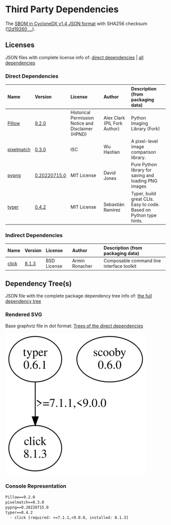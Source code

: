 # Third Party Dependencies

<!--[[[fill sbom_sha256()]]]-->
The [SBOM in CycloneDX v1.4 JSON format](https://github.com/sthagen/pilli/blob/default/sbom.json) with SHA256 checksum ([12d19260 ...](https://raw.githubusercontent.com/sthagen/pilli/default/sbom.json.sha256 "sha256:12d19260d30c5dd3e0ecd1ee2ed21f7171e71e291eee9206615e97f2e97b0a4f")).
<!--[[[end]]] (checksum: ee5a574aa012ab010921e57fbdea733c)-->
## Licenses 

JSON files with complete license info of: [direct dependencies](direct-dependency-licenses.json) | [all dependencies](all-dependency-licenses.json)

### Direct Dependencies

<!--[[[fill direct_dependencies_table()]]]-->
| Name                                                  | Version                                                      | License                                            | Author                       | Description (from packaging data)                                  |
|:------------------------------------------------------|:-------------------------------------------------------------|:---------------------------------------------------|:-----------------------------|:-------------------------------------------------------------------|
| [Pillow](https://python-pillow.org)                   | [9.2.0](https://pypi.org/project/Pillow/9.2.0/)              | Historical Permission Notice and Disclaimer (HPND) | Alex Clark (PIL Fork Author) | Python Imaging Library (Fork)                                      |
| [pixelmatch](https://github.com/whtsky/pixelmatch-py) | [0.3.0](https://pypi.org/project/pixelmatch/0.3.0/)          | ISC                                                | Wu Haotian                   | A pixel-level image comparison library.                            |
| [pypng](https://gitlab.com/drj11/pypng)               | [0.20220715.0](https://pypi.org/project/pypng/0.20220715.0/) | MIT License                                        | David Jones                  | Pure Python library for saving and loading PNG images              |
| [typer](https://github.com/tiangolo/typer)            | [0.4.2](https://pypi.org/project/typer/0.4.2/)               | MIT License                                        | Sebastián Ramírez            | Typer, build great CLIs. Easy to code. Based on Python type hints. |
<!--[[[end]]] (checksum: 5f7b767fc4f07b82af508c737bec2226)-->

### Indirect Dependencies

<!--[[[fill indirect_dependencies_table()]]]-->
| Name                                          | Version                                        | License     | Author         | Description (from packaging data)         |
|:----------------------------------------------|:-----------------------------------------------|:------------|:---------------|:------------------------------------------|
| [click](https://palletsprojects.com/p/click/) | [8.1.3](https://pypi.org/project/click/8.1.3/) | BSD License | Armin Ronacher | Composable command line interface toolkit |
<!--[[[end]]] (checksum: dc3a866a7aa3332404bde3da87727cb9)-->

## Dependency Tree(s)

JSON file with the complete package dependency tree info of: [the full dependency tree](package-dependency-tree.json)

### Rendered SVG

Base graphviz file in dot format: [Trees of the direct dependencies](package-dependency-tree.dot.txt)

<img src="https://raw.githubusercontent.com/sthagen/pilli/default/docs/third-party/package-dependency-tree.svg" alt="Trees of the direct dependencies" title="Trees of the direct dependencies"/>

### Console Representation

<!--[[[fill dependency_tree_console_text()]]]-->
````console
Pillow==9.2.0
pixelmatch==0.3.0
pypng==0.20220715.0
typer==0.4.2
  - click [required: >=7.1.1,<9.0.0, installed: 8.1.3]
````
<!--[[[end]]] (checksum: 35454f70b7675f73f48110cf2353a0f3)-->
